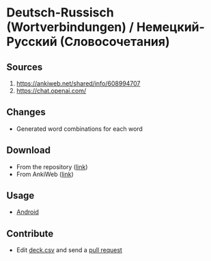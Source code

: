 # Deutsch-Russisch (Wortverbindungen) / Немецкий-Русский (Словосочетания)

## Sources

1. <https://ankiweb.net/shared/info/608994707>
1. <https://chat.openai.com/>

## Changes

- Generated word combinations for each word

## Download

- From the repository ([link](./deck.apkg))
- From AnkiWeb ([link](https://ankiweb.net/shared/info/2147373647))

## Usage

- [Android](https://www.youtube.com/watch?v=i7r8Fqc1izs)

## Contribute

- Edit [deck.csv](./deck.csv) and send a [pull request](https://docs.github.com/en/github/collaborating-with-pull-requests/proposing-changes-to-your-work-with-pull-requests/creating-a-pull-request)
